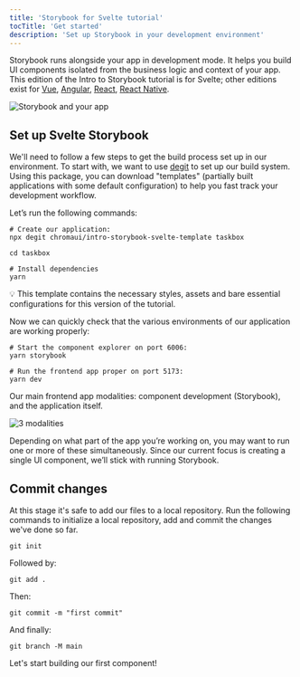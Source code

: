 ```yaml
---
title: 'Storybook for Svelte tutorial'
tocTitle: 'Get started'
description: 'Set up Storybook in your development environment'
---
```


Storybook runs alongside your app in development mode. It helps you build UI components isolated from the business logic and context of your app. This edition of the Intro to Storybook tutorial is for Svelte; other editions exist for [Vue](/intro-to-storybook/vue/en/get-started), [Angular](/intro-to-storybook/angular/en/get-started), [React](/intro-to-storybook/react/en/get-started), [React Native](/intro-to-storybook/react-native/en/get-started).

![Storybook and your app](/intro-to-storybook/storybook-relationship.jpg)

## Set up Svelte Storybook

We'll need to follow a few steps to get the build process set up in our environment. To start with, we want to use [degit](https://github.com/Rich-Harris/degit) to set up our build system. Using this package, you can download "templates" (partially built applications with some default configuration) to help you fast track your development workflow.

Let’s run the following commands:

```shell:clipboard=false
# Create our application:
npx degit chromaui/intro-storybook-svelte-template taskbox

cd taskbox

# Install dependencies
yarn
```

<div class="aside">
💡 This template contains the necessary styles, assets and bare essential configurations for this version of the tutorial.
</div>

Now we can quickly check that the various environments of our application are working properly:

```shell:clipboard=false
# Start the component explorer on port 6006:
yarn storybook

# Run the frontend app proper on port 5173:
yarn dev
```

Our main frontend app modalities: component development (Storybook), and the application itself.

<!--

TODO:
- Update the image  to include the default Vite start screen and updated Storybook UI
- Link and description updated to ![Main modalities](/intro-to-storybook/app-main-modalities-svelte.png)

-->

![3 modalities](/intro-to-storybook/app-three-modalities-svelte.png)

Depending on what part of the app you’re working on, you may want to run one or more of these simultaneously. Since our current focus is creating a single UI component, we’ll stick with running Storybook.

## Commit changes

At this stage it's safe to add our files to a local repository. Run the following commands to initialize a local repository, add and commit the changes we've done so far.

```shell
git init
```

Followed by:

```shell
git add .
```

Then:

```shell
git commit -m "first commit"
```

And finally:

```shell
git branch -M main
```

Let's start building our first component!
